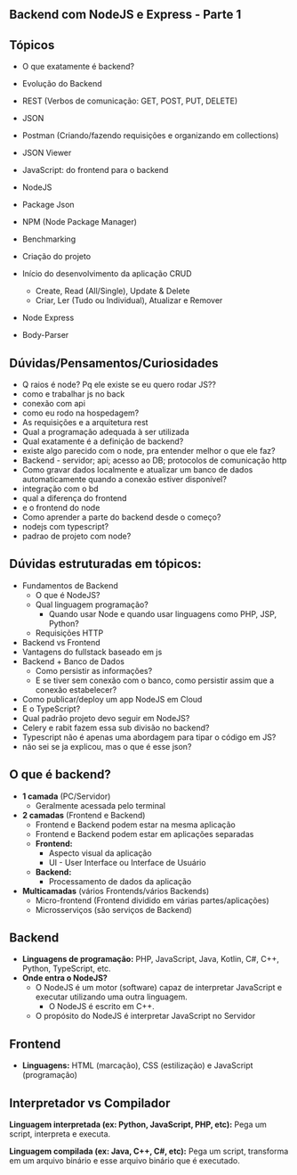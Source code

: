 ## Backend com NodeJS e Express - Parte 1

## **Tópicos**

- O que exatamente é backend?
- Evolução do Backend
- REST (Verbos de comunicação: GET, POST, PUT, DELETE)
- JSON
- Postman (Criando/fazendo requisições e organizando em collections)
- JSON Viewer
- JavaScript: do frontend para o backend
- NodeJS
- Package Json
- NPM (Node Package Manager)
- Benchmarking
- Criação do projeto
- Início do desenvolvimento da aplicação CRUD
  - Create, Read (All/Single), Update & Delete
  - Criar, Ler (Tudo ou Individual), Atualizar e Remover

- Node Express

- Body-Parser

## **Dúvidas/Pensamentos/Curiosidades**

- Q raios é node? Pq ele existe se eu quero rodar JS??
- como e trabalhar js no back
- conexão com api
- como eu rodo na hospedagem?
- As requisições e a arquitetura rest
- Qual a programação adequada à ser utilizada
- Qual exatamente é a definição de backend?
- existe algo parecido com o node, pra entender melhor o que ele faz?
- Backend - servidor; api; acesso ao DB; protocolos de comunicação http
- Como gravar dados localmente e atualizar um banco de dados automaticamente quando a conexão estiver disponível?
- integração com o bd
- qual a diferença do frontend
- e o frontend do node
- Como aprender a parte do backend desde o começo?
- nodejs com typescript?
- padrao de projeto com node?

## **Dúvidas estruturadas em tópicos:**

- Fundamentos de Backend
  - O que é NodeJS?
  - Qual linguagem programação?
    - Quando usar Node e quando usar linguagens como PHP, JSP, Python?
  - Requisições HTTP
- Backend vs Frontend
- Vantagens do fullstack baseado em js
- Backend + Banco de Dados
  - Como persistir as informações?
  - E se tiver sem conexão com o banco, como persistir assim que a conexão estabelecer?
- Como publicar/deploy um app NodeJS em Cloud
- E o TypeScript?
- Qual padrão projeto devo seguir em NodeJS?
- Celery e rabit fazem essa sub divisão no backend?
- Typescript não é apenas uma abordagem para tipar o código em JS?
- não sei se ja explicou, mas o que é esse json?

## O que é backend?

- **1 camada** (PC/Servidor)
  - Geralmente acessada pelo terminal
- **2 camadas** (Frontend e Backend)
  - Frontend e Backend podem estar na mesma aplicação
  - Frontend e Backend podem estar em aplicações separadas
  - **Frontend:**
    - Aspecto visual da aplicação
    - UI - User Interface ou Interface de Usuário
  - **Backend:**
    - Processamento de dados da aplicação
- **Multicamadas** (vários Frontends/vários Backends)
  - Micro-frontend (Frontend dividido em várias partes/aplicações)
  - Microsserviços (são serviços de Backend)

## Backend

- **Linguagens de programação:** PHP, JavaScript, Java, Kotlin, C#, C++, Python, TypeScript, etc.
- **Onde entra o NodeJS?**
  - O NodeJS é um motor (software) capaz de interpretar JavaScript e executar utilizando uma outra linguagem.
    - O NodeJS é escrito em C++.
  - O propósito do NodeJS é interpretar JavaScript no Servidor

## Frontend

- **Linguagens:** HTML (marcação), CSS (estilização) e JavaScript (programação)

## Interpretador vs Compilador

**Linguagem interpretada (ex: Python, JavaScript, PHP, etc):** Pega um script, interpreta e executa.

**Linguagem compilada (ex: Java, C++, C#, etc):** Pega um script, transforma em um arquivo binário e esse arquivo binário que é executado.

